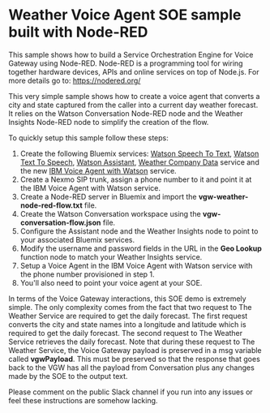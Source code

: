 # Weather Voice Agent SOE sample built with Node-RED

This sample shows how to build a Service Orchestration Engine for Voice Gateway using Node-RED. Node-RED is a programming tool for wiring together 
hardware devices, APIs and online services on top of Node.js. For more details go to: https://nodered.org/

This very simple sample shows how to create a voice agent that converts a city and state captured from the caller into a current day weather forecast. It relies
on the Watson Conversation Node-RED node and the Weather Insights Node-RED node to simplify the creation of the flow. 

To quickly setup this sample follow these steps:

1. Create the following Bluemix services: [Watson Speech To Text](https://console.bluemix.net/catalog/services/speech-to-text), 
[Watson Text To Speech](https://console.bluemix.net/catalog/services/text-to-speech), 
[Watson Assistant](https://console.bluemix.net/catalog/services/watson-assistant-formerly-conversation), 
[Weather Company Data](https://console.bluemix.net/catalog/services/weather-company-data) service and 
the new [IBM Voice Agent with Watson](https://console.bluemix.net/catalog/services/voice-agent-with-watson) service.
1. Create a Nexmo SIP trunk, assign a phone number to it and point it at the IBM Voice Agent with Watson service.
1. Create a Node-RED server in Bluemix and import the **vgw-weather-node-red-flow.txt** file.
1. Create the Watson Conversation workspace using the **vgw-conversation-flow.json** file.
1. Configure the Assistant node and the Weather Insights node to point to your associated Bluemix services.
1. Modify the username and password fields in the URL in the **Geo Lookup** function node to match your Weather Insights service.
1. Setup a Voice Agent in the IBM Voice Agent with Watson service with the phone number provisioned in step 1. 
1. You'll also need to point your voice agent at your SOE.

In terms of the Voice Gateway interactions, this SOE demo is extremely simple. The only complexity comes from the fact that two request to The Weather Service are 
required to get the daily forecast. The first request converts the city and state names into a longitude and latitude which is required to get the daily forecast. 
The second request to The Weather Service retrieves the daily forecast. Note that during these request to The Weather Service, the Voice Gateway payload is 
preserved in a msg variable called **vgwPayload**. This must be preserved so that the response that goes back to the VGW has all the payload from Conversation plus any 
changes made by the SOE to the output text.

Please comment on the public Slack channel if you run into any issues or feel these instructions are somehow lacking.

